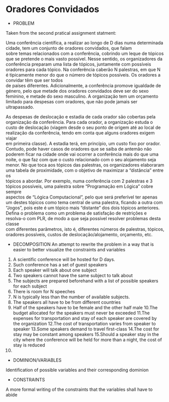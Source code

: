 # Oradores Convidados


* PROBLEM         

Taken from the second pratical assignment statment:

Uma  conferência  científica,  a  realizar  ao  longo  de  D  dias  numa  determinada  cidade,  tem  um conjunto  de  oradores  convidados,  que  falam  
sobre  temas  relacionados  com  a  conferência, cobrindo  um  leque  de tópicos  que  se  pretende  o  mais  vasto  possível.  Nesse  sentido,  os 
organizadores  da  conferência  preparam  uma  lista  de  tópicos,  juntamente  com  possíveis oradores para cada tópico.
Na conferência caberão N palestras, em que N é tipicamente menor do que o número de tópicos possíveis.  Os  oradores  a  convidar  têm  que  ser  todos  
de  países  diferentes.  Adicionalmente,  a conferência  promove  igualdade  de  género,  pelo  que  metade  dos  oradores  convidados  deve  ser do 
sexo feminino, e metade do sexo masculino. A organização tem um orçamento limitado para despesas com oradores, que não pode jamais ser ultrapassado.

As  despesas  de  deslocação  e  estadia  de  cada  orador  são  cobertas  pela  organização  da conferência. Para cada orador, a organização estuda 
o custo de deslocação (viagem desde o seu ponto de origem até ao local de realização da conferência, tendo em conta que alguns oradores exigem  viajar  
em  primeira  classe).  A  estadia  terá,  em  princípio,  um  custo  fixo  por  orador. 
Contudo, pode haver casos de oradores que se saiba de antemão  não poderem ficar  na cidade onde vai ocorrer a conferência mais do que uma noite, o 
que faz com que o custo relacionado com o seu alojamento seja menor.
No que toca aos tópicos das palestras, os organizadores elaboraram uma tabela de proximidade, com o  objetivo  de  maximizar  a  “distância”  entre  os  
tópicos  a  abordar.  Por  exemplo,  numa conferência com 2 palestras e 3 tópicos possíveis, uma palestra sobre “Programação em Lógica” cobre  sempre  
aspectos  de  “Lógica  Computacional”,  pelo  que  será  preferível  ter apenas  um destes tópicos como tema central de uma palestra, ficando a outra com 
“Jogos”, pois este é um tópico mais “distante” dos dois tópicos anteriores.
Defina o problema como um problema de satisfação de restrições e resolva-o com PLR, de modo a  que  seja  possível  resolver  problemas  desta  classe  
com  diferentes  parâmetros,  isto  é, diferentes números de palestras, tópicos, oradores possíveis, custos de deslocação/alojamento, orçamento, etc.


* DECOMPOSITION 
An attempt to rewrite the problem in a way that is easier to better visualize the constraints and variables
1. A scientific conference will be hosted for D days.
2. Such conference has a set of guest speakers
3. Each speaker will talk about one subject
4. Two speakers cannot have the same subject to talk about
5. The subjects are prepared beforehand with a list of possible speakers for each subject
6. There is room for N speeches
7. N is typically less than the number of available subjects.
8. The speakers all have to be from different countries
9. Half of the speakers have to be female and the other half male
10.The budget allocated for the speakers must never be exceeded
11.The expenses for transportation and stay of each speaker are covered by the organization
12.The cost of transportation varies from speaker to speaker
13.Some speakers demand to travel first-class
14.The cost for stay may be constant among speakers
15.Should a speaker stay in the city where the conference will be held for more than a night, the cost of stay is reduced
16.  


* DOMINION/VARIABLES

Identification of possible variables and their corresponding dominion

* CONSTRAINTS

A more formal writing of the constraints that the variables shall have to abide
